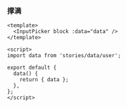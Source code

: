 ### 撑满

<!--start-code-->

```vue
<template>
  <InputPicker block :data="data" />
</template>

<script>
import data from 'stories/data/user';

export default {
  data() {
    return { data };
  },
};
</script>
```

<!--end-code-->

